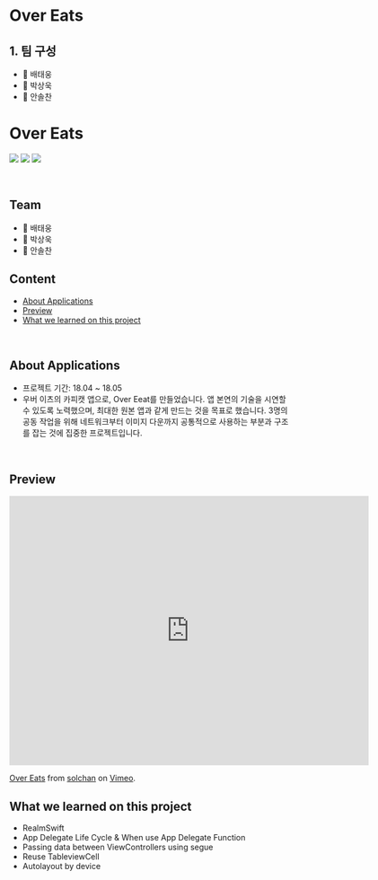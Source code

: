 # Over Eats

## 1. 팀 구성
  - **:lion:** 배태웅
  - **:tiger:** 박상욱
  - **:shark:** 안솔찬


# Over Eats
<p align="left">
<img src="https://img.shields.io/badge/swift-4.0-blue.svg" />
<img src="https://img.shields.io/badge/xcode-10.0-green.svg" />
<img src="https://img.shields.io/badge/ios-11.0-yellow.svg" />
</p>
<br>

## Team
  - **:lion:** 배태웅
  - **:tiger:** 박상욱
  - **:shark:** 안솔찬

## Content

- [About Applications](#about-applications)
- [Preview](#preview)
- [What we learned on this project](#what-we-learned-on-this-project)

<br>

## About Applications

- 프로젝트 기간: 18.04 ~ 18.05
- 우버 이츠의 카피캣 앱으로, Over Eeat를 만들었습니다. 앱 본연의 기술을 시연할 수 있도록 노력했으며, 최대한 원본 앱과 같게 만드는 것을 목표로 했습니다. 3명의 공동 작업을 위해 네트워크부터 이미지 다운까지 공통적으로 사용하는 부분과 구조를 잡는 것에 집중한 프로젝트입니다.

<br>

## Preview
<iframe src="https://player.vimeo.com/video/297625075" width="640" height="480" frameborder="0" webkitallowfullscreen mozallowfullscreen allowfullscreen></iframe>
<p><a href="https://vimeo.com/297625075">Over Eats</a> from <a href="https://vimeo.com/user44108624">solchan</a> on <a href="https://vimeo.com">Vimeo</a>.</p>


## What we learned on this project

- RealmSwift
- App Delegate Life Cycle & When use App Delegate Function
- Passing data between ViewControllers using segue
- Reuse TableviewCell
- Autolayout by device

<br>
